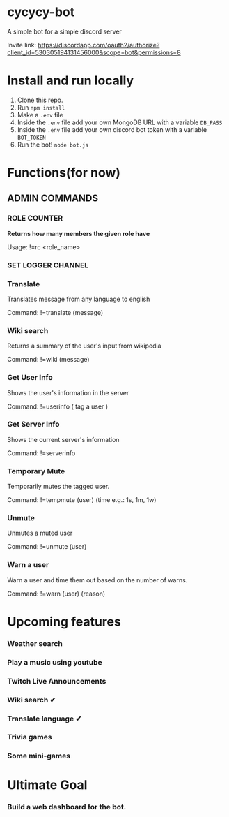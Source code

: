 # cycycy-bot
A simple bot for a simple discord server

Invite link: https://discordapp.com/oauth2/authorize?client_id=530305194131456000&scope=bot&permissions=8

# Install and run locally
1. Clone this repo.
2. Run ```npm install```
2. Make a ```.env``` file 
3. Inside the ```.env``` file add your own MongoDB URL with a variable ```DB_PASS```
3. Inside the ```.env``` file add your own discord bot token with a variable ```BOT_TOKEN```
4. Run the bot! ```node bot.js```

# Functions(for now)
## ADMIN COMMANDS
  ### ROLE COUNTER
  **Returns how many members the given role have**
  
  Usage: !=rc <role_name>
  
  ### SET LOGGER CHANNEL
### Translate
Translates message from any language to english

Command: !=translate (message)

### Wiki search
Returns a summary of the user's input from wikipedia

Command: !=wiki (message)

### Get User Info
Shows the user's information in the server

Command: !=userinfo <optional arg>( tag a user )
  
### Get Server Info
Shows the current server's information

Command: !=serverinfo

### Temporary Mute
Temporarily mutes the tagged user.

Command: !=tempmute (user) (time e.g.: 1s, 1m, 1w)
### Unmute
Unmutes a muted user

Command: !=unmute (user)

### Warn a user
Warn a user and time them out based on the number of warns.

Command: !=warn (user) (reason)



# Upcoming features
### Weather search
### Play a music using youtube
### Twitch Live Announcements
### ~~Wiki search~~ ✔
### ~~Translate language~~ ✔
### Trivia games
### Some mini-games

# Ultimate Goal
### Build a web dashboard for the bot.
